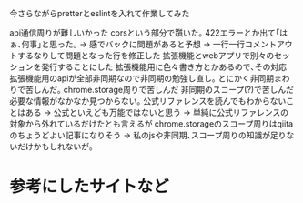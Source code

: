 今さらながらpretterとeslintを入れて作業してみた

api通信周りが難しいかった
corsという部分で躓いた｡
422エラーとか出て｢はぁ､何事｣と思った｡
-> 感でバックに問題があると予想
-> 一行一行コメントアウトするなりして問題となった行を修正した
拡張機能とwebアプリで別々のセッションを発行することにした
拡張機能用に色々書き方とかあるので､その対応
拡張機能用のapiが全部非同期なので非同期の勉強し直し｡
とにかく非同期まわりで苦しんだ｡
chrome.storage周りで苦しんだ
非同期のスコープ(?)で苦しんだ
必要な情報がなかなか見つからない｡
公式リファレンスを読んでもわからないことはある
-> 公式といえども万能ではないと思う
-> 単純に公式リファレンスの対象から外れているだけたとも言えるが
chrome.storageのスコープ周りはqiitaのちょうどよい記事になりそう
-> 私のjsや非同期､スコープ周りの知識が足りないだけかもしれないが｡

# 参考にしたサイトなど